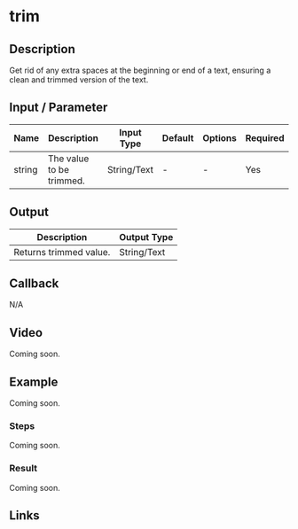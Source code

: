 # trim

## Description

Get rid of any extra spaces at the beginning or end of a text, ensuring a clean and trimmed version of the text.

## Input / Parameter

| Name | Description | Input Type | Default | Options | Required |
| ------ | ------ | ------ | ------ | ------ | ------ |
| string | The value to be trimmed. | String/Text | - | - | Yes |

## Output

| Description | Output Type |
| ------ | ------ |
| Returns trimmed value. | String/Text |

## Callback

N/A

## Video

Coming soon.

## Example

Coming soon.

### Steps

Coming soon.

### Result

Coming soon.

## Links